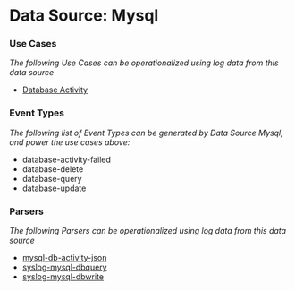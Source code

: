 Data Source: Mysql
==================

### Use Cases

_The following Use Cases can be operationalized using log data from this data source_

* [Database Activity](usecase_database_activity.md)


### Event Types

_The following list of Event Types can be generated by Data Source Mysql, and power the use cases above:_

- database-activity-failed
- database-delete
- database-query
- database-update


### Parsers

_The following Parsers can be operationalized using log data from this data source_

* [mysql-db-activity-json](parserContent_mysql-db-activity-json.md)
* [syslog-mysql-dbquery](parserContent_syslog-mysql-dbquery.md)
* [syslog-mysql-dbwrite](parserContent_syslog-mysql-dbwrite.md)
